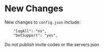 # New Changes 
New changes to `config.json` include:
```
	"logAll": "no",
	"botSupport": "yes",
```


Do not publish invite codes or the servers.json
